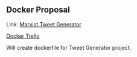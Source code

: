 ## Docker Proposal

Link: [Marxist Tweet Generator](https://tweets-by-markov.herokuapp.com/)

[Docker Trello](https://trello.com/b/Bmw5Ufq8/bew-22-docker-deployments-devops)

Will create dockerfile for Tweet Generator project.
